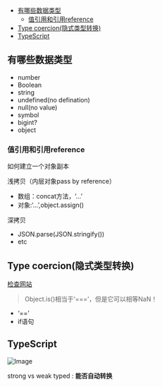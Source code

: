 
- [有哪些数据类型](#有哪些数据类型)
  - [值引用和引用reference](#值引用和引用reference)
- [Type coercion(隐式类型转换)](#type-coercion隐式类型转换)
- [TypeScript](#typescript)

## 有哪些数据类型

- number
- Boolean
- string
- undefined(no defination)
- null(no value)
- symbol
- bigint?
- object
  
### 值引用和引用reference

如何建立一个对象副本

浅拷贝（内层对象pass by reference）

- 数组：concat方法，‘...’
- 对象:‘...’,object.assign()

深拷贝

- JSON.parse(JSON.stringify())
- etc

## Type coercion(隐式类型转换)

[检查网站](https://dorey.github.io/JavaScript-Equality-Table/)

> Object.is()相当于‘===’，但是它可以相等NaN！

- ‘==’
- if语句

## TypeScript

![Image](../typed.png)

strong vs weak typed : **能否自动转换**